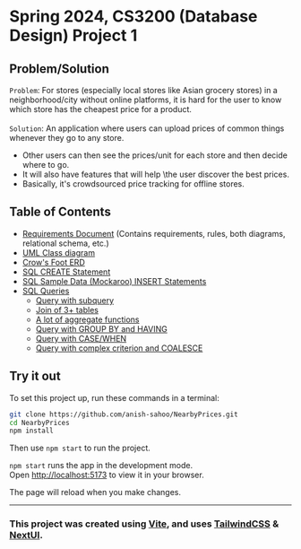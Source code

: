 # Spring 2024, CS3200 (Database Design) Project 1

## Problem/Solution

`Problem`: For stores (especially local stores like Asian grocery stores) in a neighborhood/city without online platforms, it is hard for the user to know which store has the cheapest price for a product.\
\
`Solution`: An application where users can upload prices of common things whenever they go to any store.

- Other users can then see the prices/unit for each store and then decide where to go.
- It will also have features that will help \the user discover the best prices.
- Basically, it's crowdsourced price tracking for offline stores.

## Table of Contents

- [Requirements Document](Requirements.pdf) (Contains requirements, rules, both diagrams, relational schema, etc.)
- [UML Class diagram](uml_diagram.png)
- [Crow's Foot ERD](crows_foot_erd.png)
- [SQL CREATE Statement](database/create_table.sql)
- [SQL Sample Data (Mockaroo) INSERT Statements](https://github.com/anish-sahoo/NearbyPrices/tree/main/database/mockaroo_data)
- [SQL Queries](database/queries/)
  - [Query with subquery](database/queries/get_items.sql)
  - [Join of 3+ tables](database/queries/get_stores_for_item.sql)
  - [A lot of aggregate functions](database/queries/get_statistics_categories.sql)
  - [Query with GROUP BY and HAVING](database/queries/most_expensive_stores.sql)
  - [Query with CASE/WHEN](database/queries/inventory_size.sql)
  - [Query with complex criterion and COALESCE](database/queries/location_query.sql)

## Try it out

To set this project up, run these commands in a terminal:

```bash
git clone https://github.com/anish-sahoo/NearbyPrices.git
cd NearbyPrices
npm install
```

Then use `npm start` to run the project.

`npm start` runs the app in the development mode.\
Open [http://localhost:5173](http://localhost:5173) to view it in your browser.

The page will reload when you make changes.

---

### This project was created using [Vite](https://vite.com), and uses [TailwindCSS](https://tailwindcss.com/) & [NextUI](https://nextui.org/).
